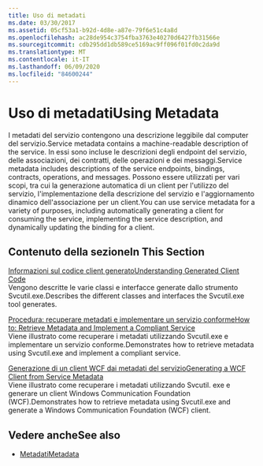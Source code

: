 ```yaml
---
title: Uso di metadati
ms.date: 03/30/2017
ms.assetid: 05cf53a1-b92d-4d8e-a87e-79f6e51c4a8d
ms.openlocfilehash: ac28de954c3754fba3763e40270d6427fb31566e
ms.sourcegitcommit: cdb295dd1db589ce5169ac9ff096f01fd0c2da9d
ms.translationtype: MT
ms.contentlocale: it-IT
ms.lasthandoff: 06/09/2020
ms.locfileid: "84600244"
---
```

# <a name="using-metadata"></a><span data-ttu-id="7be4e-102">Uso di metadati</span><span class="sxs-lookup"><span data-stu-id="7be4e-102">Using Metadata</span></span>
<span data-ttu-id="7be4e-103">I metadati del servizio contengono una descrizione leggibile dal computer del servizio.</span><span class="sxs-lookup"><span data-stu-id="7be4e-103">Service metadata contains a machine-readable description of the service.</span></span> <span data-ttu-id="7be4e-104">In essi sono incluse le descrizioni degli endpoint del servizio, delle associazioni, dei contratti, delle operazioni e dei messaggi.</span><span class="sxs-lookup"><span data-stu-id="7be4e-104">Service metadata includes descriptions of the service endpoints, bindings, contracts, operations, and messages.</span></span> <span data-ttu-id="7be4e-105">Possono essere utilizzati per vari scopi, tra cui la generazione automatica di un client per l'utilizzo del servizio, l'implementazione della descrizione del servizio e l'aggiornamento dinamico dell'associazione per un client.</span><span class="sxs-lookup"><span data-stu-id="7be4e-105">You can use service metadata for a variety of purposes, including automatically generating a client for consuming the service, implementing the service description, and dynamically updating the binding for a client.</span></span>  
  
## <a name="in-this-section"></a><span data-ttu-id="7be4e-106">Contenuto della sezione</span><span class="sxs-lookup"><span data-stu-id="7be4e-106">In This Section</span></span>  
 [<span data-ttu-id="7be4e-107">Informazioni sul codice client generato</span><span class="sxs-lookup"><span data-stu-id="7be4e-107">Understanding Generated Client Code</span></span>](understanding-generated-client-code.md)  
 <span data-ttu-id="7be4e-108">Vengono descritte le varie classi e interfacce generate dallo strumento Svcutil.exe.</span><span class="sxs-lookup"><span data-stu-id="7be4e-108">Describes the different classes and interfaces the Svcutil.exe tool generates.</span></span>  
  
 [<span data-ttu-id="7be4e-109">Procedura: recuperare metadati e implementare un servizio conforme</span><span class="sxs-lookup"><span data-stu-id="7be4e-109">How to: Retrieve Metadata and Implement a Compliant Service</span></span>](how-to-retrieve-metadata-and-implement-a-compliant-service.md)  
 <span data-ttu-id="7be4e-110">Viene illustrato come recuperare i metadati utilizzando Svcutil.exe e implementare un servizio conforme.</span><span class="sxs-lookup"><span data-stu-id="7be4e-110">Demonstrates how to retrieve metadata using Svcutil.exe and implement a compliant service.</span></span>  
  
 [<span data-ttu-id="7be4e-111">Generazione di un client WCF dai metadati del servizio</span><span class="sxs-lookup"><span data-stu-id="7be4e-111">Generating a WCF Client from Service Metadata</span></span>](generating-a-wcf-client-from-service-metadata.md)  
 <span data-ttu-id="7be4e-112">Viene illustrato come recuperare i metadati utilizzando Svcutil. exe e generare un client Windows Communication Foundation (WCF).</span><span class="sxs-lookup"><span data-stu-id="7be4e-112">Demonstrates how to retrieve metadata using Svcutil.exe and generate a Windows Communication Foundation (WCF) client.</span></span>  
  
## <a name="see-also"></a><span data-ttu-id="7be4e-113">Vedere anche</span><span class="sxs-lookup"><span data-stu-id="7be4e-113">See also</span></span>

- [<span data-ttu-id="7be4e-114">Metadati</span><span class="sxs-lookup"><span data-stu-id="7be4e-114">Metadata</span></span>](metadata.md)
